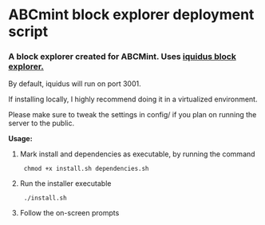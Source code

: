 # ABCmint block explorer deployment script
### A block explorer created for ABCMint. Uses [iquidus block explorer.](https://github.com/iquidus/explorer)

By default, iquidus will run on port 3001. 

If installing locally, I highly recommend doing it in a virtualized environment.

Please make sure to tweak the settings in config/ if you plan on running the server to the public.

__Usage:__ 

1) Mark install and dependencies as executable, by running the command
        
        chmod +x install.sh dependencies.sh 
2) Run the installer executable
        
        ./install.sh
3) Follow the on-screen prompts
